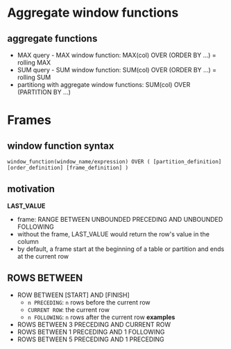 # Aggregate window functions
## aggregate functions
- MAX query - MAX window function: MAX(col) OVER (ORDER BY ...) = rolling MAX
- SUM query - SUM window function: SUM(col) OVER (ORDER BY ...) = rolling SUM
- partitiong with aggregate window functions: SUM(col) OVER (PARTITION BY ...)

# Frames

## window function syntax
`window_function(window_name/expression) OVER
(
[partition_definition] [order_definition] [frame_definition]
)`

## motivation
__LAST_VALUE__
- frame: RANGE BETWEEN UNBOUNDED PRECEDING AND UNBOUNDED FOLLOWING
- without the frame, LAST_VALUE would return the row's value in the column
- by default, a frame start at the beginning of a table or partition and ends at the current row

## ROWS BETWEEN
- ROW BETWEEN [START] AND [FINISH]
  - `n PRECEDING`: `n` rows before the current row
  - `CURRENT ROW`: the current row
  - `n FOLLOWING`: `n` rows after the current row
__examples__
- ROWS BETWEEN 3 PRECEDING AND CURRENT ROW
- ROWS BETWEEN 1 PRECEDING AND 1 FOLLOWING
- ROWS BETWEEN 5 PRECEDING AND 1 PRECEDING
